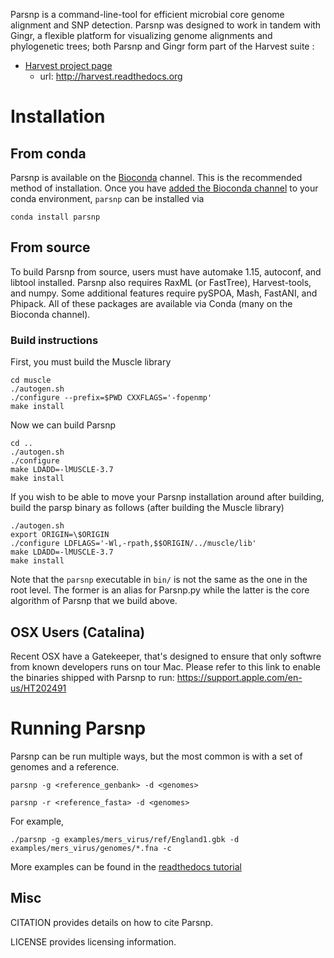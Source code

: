 Parsnp is a command-line-tool for efficient microbial core genome alignment and SNP detection. Parsnp was designed to work in tandem with Gingr, a flexible platform for visualizing genome alignments and phylogenetic trees; both Parsnp and Gingr form part of the Harvest suite :

- [Harvest project page](http://harvest.readthedocs.org)
  -  url: http://harvest.readthedocs.org



# Installation
## From conda
Parsnp is available on the [Bioconda](https://bioconda.github.io/user/install.html#set-up-channels) channel. This is the recommended method of installation. Once you have [added the Bioconda channel](https://bioconda.github.io/user/install.html#set-up-channels) to your conda environment, `parsnp` can be installed via
```
conda install parsnp
```

## From source

To build Parsnp from source, users must have automake 1.15, autoconf, and libtool installed. Parsnp also requires RaxML (or FastTree), Harvest-tools, and numpy. Some additional features require  pySPOA, Mash, FastANI, and Phipack. All of these packages are available via Conda (many on the Bioconda channel).

### Build instructions
First, you must build the Muscle library
```
cd muscle
./autogen.sh
./configure --prefix=$PWD CXXFLAGS='-fopenmp'
make install
```

Now we can build Parsnp
```
cd ..
./autogen.sh
./configure
make LDADD=-lMUSCLE-3.7 
make install
```

If you wish to be able to move your Parsnp installation around after building, build the parsp binary as follows (after building the Muscle library)
```
./autogen.sh
export ORIGIN=\$ORIGIN
./configure LDFLAGS='-Wl,-rpath,$$ORIGIN/../muscle/lib'
make LDADD=-lMUSCLE-3.7 
make install
```

Note that the `parsnp` executable in `bin/` is not the same as the one in the root level. The former is an alias for Parsnp.py while the latter is the core algorithm of Parsnp that we build above.

## OSX Users (Catalina)
Recent OSX have a Gatekeeper, that's designed to ensure that only softwre from known developers runs on  tour Mac. Please refer to this link to enable the binaries shipped with Parsnp to run: https://support.apple.com/en-us/HT202491

# Running Parsnp
Parsnp can be run multiple ways, but the most common is with a set of genomes and a reference. 
```
parsnp -g <reference_genbank> -d <genomes> 
```
```
parsnp -r <reference_fasta> -d <genomes> 
```
For example, 
```
./parsnp -g examples/mers_virus/ref/England1.gbk -d examples/mers_virus/genomes/*.fna -c
```
More examples can be found in the [readthedocs tutorial](https://harvest.readthedocs.io/en/latest/content/parsnp/tutorial.html)


## Misc

CITATION provides details on how to cite Parsnp.

LICENSE provides licensing information.
